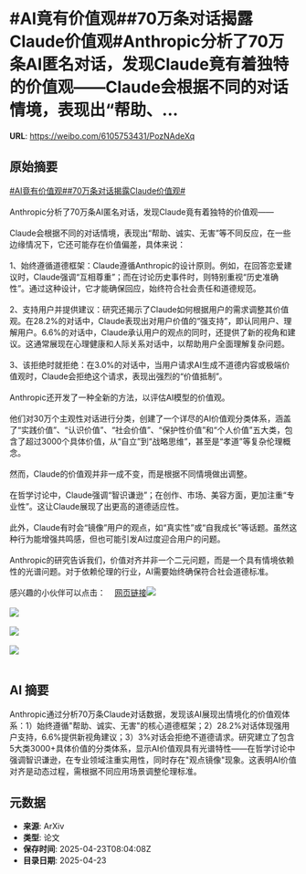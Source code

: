 # #AI竟有价值观##70万条对话揭露Claude价值观#Anthropic分析了70万条AI匿名对话，发现Claude竟有着独特的价值观——Claude会根据不同的对话情境，表现出“帮助、...

**URL**: https://weibo.com/6105753431/PozNAdeXq

## 原始摘要

<a href="https://m.weibo.cn/search?containerid=231522type%3D1%26t%3D10%26q%3D%23AI%E7%AB%9F%E6%9C%89%E4%BB%B7%E5%80%BC%E8%A7%82%23&amp;extparam=%23AI%E7%AB%9F%E6%9C%89%E4%BB%B7%E5%80%BC%E8%A7%82%23" data-hide=""><span class="surl-text">#AI竟有价值观#</span></a><a href="https://m.weibo.cn/search?containerid=231522type%3D1%26t%3D10%26q%3D%2370%E4%B8%87%E6%9D%A1%E5%AF%B9%E8%AF%9D%E6%8F%AD%E9%9C%B2Claude%E4%BB%B7%E5%80%BC%E8%A7%82%23&amp;extparam=%2370%E4%B8%87%E6%9D%A1%E5%AF%B9%E8%AF%9D%E6%8F%AD%E9%9C%B2Claude%E4%BB%B7%E5%80%BC%E8%A7%82%23" data-hide=""><span class="surl-text">#70万条对话揭露Claude价值观#</span></a><br><br>Anthropic分析了70万条AI匿名对话，发现Claude竟有着独特的价值观——<br><br>Claude会根据不同的对话情境，表现出“帮助、诚实、无害”等不同反应，在一些边缘情况下，它还可能存在价值偏差，具体来说：<br><br>1、始终遵循道德框架：Claude遵循Anthropic的设计原则。例如，在回答恋爱建议时，Claude强调“互相尊重”；而在讨论历史事件时，则特别重视“历史准确性”。通过这种设计，它才能确保回应，始终符合社会责任和道德规范。<br><br>2、支持用户并提供建议：研究还揭示了Claude如何根据用户的需求调整其价值观。在28.2%的对话中，Claude表现出对用户价值的“强支持”，即认同用户、理解用户。6.6%的对话中，Claude承认用户的观点的同时，还提供了新的视角和建议。这通常展现在心理健康和人际关系对话中，以帮助用户全面理解复杂问题。<br><br>3、该拒绝时就拒绝：在3.0%的对话中，当用户请求AI生成不道德内容或极端价值观时，Claude会拒绝这个请求，表现出强烈的“价值抵制”。<br><br>Anthropic还开发了一种全新的方法，以评估AI模型的价值观。<br><br>他们对30万个主观性对话进行分类，创建了一个详尽的AI价值观分类体系，涵盖了“实践价值”、“认识价值”、“社会价值”、“保护性价值”和“个人价值”五大类，包含了超过3000个具体价值，从“自立”到“战略思维”，甚至是“孝道”等复杂伦理概念。<br><br>然而，Claude的价值观并非一成不变，而是根据不同情境做出调整。<br><br>在哲学讨论中，Claude强调“智识谦逊”；在创作、市场、美容方面，更加注重“专业性”。这让Claude展现了出更高的道德适应性。<br><br>此外，Claude有时会“镜像”用户的观点，如“真实性”或“自我成长”等话题。虽然这种行为能增强共鸣感，但也可能引发AI过度迎合用户的问题。<br><br>Anthropic的研究告诉我们，价值对齐并非一个二元问题，而是一个具有情境依赖性的光谱问题。对于依赖伦理的行业，AI需要始终确保符合社会道德标准。<br><br>感兴趣的小伙伴可以点击：<a href="https://weibo.cn/sinaurl?u=https%3A%2F%2Fwww.anthropic.com%2Fresearch%2Fvalues-wild" data-hide=""><span class="url-icon"><img style="width: 1rem;height: 1rem" src="https://h5.sinaimg.cn/upload/2015/09/25/3/timeline_card_small_web_default.png" referrerpolicy="no-referrer"></span><span class="surl-text">网页链接</span></a><img style="" src="https://tvax1.sinaimg.cn/large/006Fd7o3gy1i0qn8xdwwjj328k0zuu0d.jpg" referrerpolicy="no-referrer"><br><br><img style="" src="https://tvax3.sinaimg.cn/large/006Fd7o3gy1i0qn8yevsej31340aygpq.jpg" referrerpolicy="no-referrer"><br><br><img style="" src="https://tvax4.sinaimg.cn/large/006Fd7o3gy1i0qn906qeaj312w12caj6.jpg" referrerpolicy="no-referrer"><br><br><img style="" src="https://tvax2.sinaimg.cn/large/006Fd7o3gy1i0qn92g5qej30zk0dfgv4.jpg" referrerpolicy="no-referrer"><br><br>

## AI 摘要

Anthropic通过分析70万条Claude对话数据，发现该AI展现出情境化的价值观体系：1）始终遵循"帮助、诚实、无害"的核心道德框架；2）28.2%对话体现强用户支持，6.6%提供新视角建议；3）3%对话会拒绝不道德请求。研究建立了包含5大类3000+具体价值的分类体系，显示AI价值观具有光谱特性——在哲学讨论中强调智识谦逊，在专业领域注重实用性，同时存在"观点镜像"现象。这表明AI价值对齐是动态过程，需根据不同应用场景调整伦理标准。

## 元数据

- **来源**: ArXiv
- **类型**: 论文
- **保存时间**: 2025-04-23T08:04:08Z
- **目录日期**: 2025-04-23
